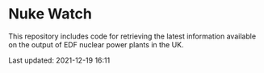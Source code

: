 # Nuke Watch

This repository includes code for retrieving the latest information available on the output of EDF nuclear power plants in the UK.

Last updated: 2021-12-19 16:11
